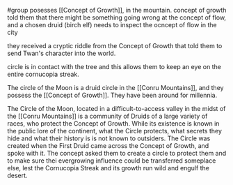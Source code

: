 #group 
posesses [[Concept of Growth]], in the mountain. concept of growth told them that there might be something going wrong at the concept of flow, and a chosen druid (birch elf) needs to inspect the ocncept of flow in the city

they received a cryptic riddle from the Concept of Growth that told them to send Twan's character into the world.


circle is in contact with the tree and this allows them to keep an eye on the entire cornucopia streak.


The circle of the Moon is a druid circle in the [[Conru Mountains]], and they possess the [[Concept of Growth]]. They have been around for millennia. 


The Circle of the Moon, located in a difficult-to-access valley in the midst of the [[Conru Mountains]] is a community of Druids of a large variety of races, who protect the Concept of Growth. While its existence is known in the public lore of the continent, what the Circle protects, what secrets they hide and what their history is is not known to outsiders.
The Circle was created when the First Druid came across the Concept of Growth, and spoke with it. The concept asked them to create a circle to protect them and to make sure thei evergrowing influence could be transferred someplace else, lest the Cornucopia Streak and its growth run wild and engulf the desert.

